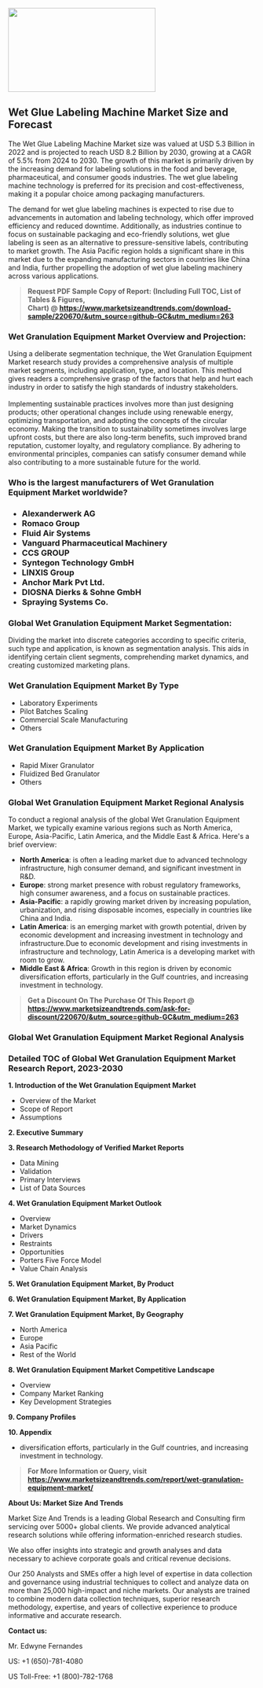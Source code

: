 <p><img class="alignnone size-medium wp-image-20088" src="https://ffe5etoiles.com/wp-content/uploads/2024/12/MST1-300x171.png" alt="" width="300" height="171" /></p><h2>Wet Glue Labeling Machine Market Size and Forecast</h2><p>The Wet Glue Labeling Machine Market size was valued at USD 5.3 Billion in 2022 and is projected to reach USD 8.2 Billion by 2030, growing at a CAGR of 5.5% from 2024 to 2030. The growth of this market is primarily driven by the increasing demand for labeling solutions in the food and beverage, pharmaceutical, and consumer goods industries. The wet glue labeling machine technology is preferred for its precision and cost-effectiveness, making it a popular choice among packaging manufacturers.</p><p>The demand for wet glue labeling machines is expected to rise due to advancements in automation and labeling technology, which offer improved efficiency and reduced downtime. Additionally, as industries continue to focus on sustainable packaging and eco-friendly solutions, wet glue labeling is seen as an alternative to pressure-sensitive labels, contributing to market growth. The Asia Pacific region holds a significant share in this market due to the expanding manufacturing sectors in countries like China and India, further propelling the adoption of wet glue labeling machinery across various applications.</p></p><blockquote id="" class=""><strong>Request PDF Sample Copy of Report: (Including Full TOC, List of Tables &amp; Figures, Chart)&nbsp;@&nbsp;<strong><a href="https://www.marketsizeandtrends.com/download-sample/220670/&utm_source=github-GC&utm_medium=263" target="_blank">https://www.marketsizeandtrends.com/download-sample/220670/&utm_source=github-GC&utm_medium=263</a></strong></strong></blockquote><h3 id="" class="">Wet Granulation Equipment Market&nbsp;Overview and Projection:</h3><p id="" class="">Using a deliberate segmentation technique, the Wet Granulation Equipment Market research study provides a comprehensive analysis of multiple market segments, including application, type, and location. This method gives readers a comprehensive grasp of the factors that help and hurt each industry in order to satisfy the high standards of industry stakeholders. <br /> <br />Implementing sustainable practices involves more than just designing products; other operational changes include using renewable energy, optimizing transportation, and adopting the concepts of the circular economy. Making the transition to sustainability sometimes involves large upfront costs, but there are also long-term benefits, such improved brand reputation, customer loyalty, and regulatory compliance. By adhering to environmental principles, companies can satisfy consumer demand while also contributing to a more sustainable future for the world.</p><h3 id="" class="">Who is the largest manufacturers of&nbsp;Wet Granulation Equipment Market worldwide?</h3><h3 class=""><p><ul><li>Alexanderwerk AG </li><li> Romaco Group </li><li> Fluid Air Systems </li><li> Vanguard Pharmaceutical Machinery </li><li> CCS GROUP </li><li> Syntegon Technology GmbH </li><li> LINXIS Group </li><li> Anchor Mark Pvt Ltd. </li><li> DIOSNA Dierks & Sohne GmbH </li><li> Spraying Systems Co.</li></ul></p></h3><h3 id="" class="">Global&nbsp;Wet Granulation Equipment Market Segmentation:</h3><p id="" class="">Dividing the market into discrete categories according to specific criteria, such type and application, is known as segmentation analysis. This aids in identifying certain client segments, comprehending market dynamics, and creating customized marketing plans.</p><h3 id="" class="">Wet Granulation Equipment Market&nbsp;By Type</h3><p><p><ul><li>Laboratory Experiments</li><li> Pilot Batches Scaling</li><li> Commercial Scale Manufacturing</li><li> Others</p></li></ul></p></p><h3 id="" class="">Wet Granulation Equipment Market&nbsp;By Application</h3><p class=""><p><ul><li>Rapid Mixer Granulator</li><li> Fluidized Bed Granulator</li><li> Others</li></ul></p></p><h3 id="" class="">Global Wet Granulation Equipment Market Regional Analysis</h3><p id="" class="">To conduct a regional analysis of the global Wet Granulation Equipment Market, we typically examine various regions such as North America, Europe, Asia-Pacific, Latin America, and the Middle East &amp; Africa. Here's a brief overview:</p><ul><li><strong>North America</strong>: is often a leading market due to advanced technology infrastructure, high consumer demand, and significant investment in R&amp;D.</li><li><strong>Europe</strong>: strong market presence with robust regulatory frameworks, high consumer awareness, and a focus on sustainable practices.</li><li><strong>Asia-Pacific</strong>: a rapidly growing market driven by increasing population, urbanization, and rising disposable incomes, especially in countries like China and India.</li><li><strong>Latin America</strong>: is an emerging market with growth potential, driven by economic development and increasing investment in technology and infrastructure.Due to economic development and rising investments in infrastructure and technology, Latin America is a developing market with room to grow.</li><li><strong>Middle East &amp; Africa</strong>: Growth in this region is driven by economic diversification efforts, particularly in the Gulf countries, and increasing investment in technology.</li></ul><blockquote id="" class=""><strong>Get a Discount On The Purchase Of This Report @ <strong><a href="https://www.marketsizeandtrends.com/ask-for-discount/220670/&utm_source=github-GC&utm_medium=263" target="_blank">https://www.marketsizeandtrends.com/ask-for-discount/220670/&utm_source=github-GC&utm_medium=263</a></strong></strong></blockquote><h3 id="" class="">Global Wet Granulation Equipment Market Regional Analysis</h3><h3 id="" class="">Detailed TOC of Global Wet Granulation Equipment Market Research Report, 2023-2030</h3><p id="" class=""><strong>1. Introduction of the Wet Granulation Equipment Market</strong></p><ul><li>Overview of the Market</li><li>Scope of Report</li><li>Assumptions</li></ul><p id="" class=""><strong>2. Executive Summary</strong></p><p id="" class=""><strong>3. Research Methodology of Verified Market Reports</strong></p><ul><li>Data Mining</li><li>Validation</li><li>Primary Interviews</li><li>List of Data Sources</li></ul><p id="" class=""><strong>4. Wet Granulation Equipment Market Outlook</strong></p><ul><li>Overview</li><li>Market Dynamics</li><li>Drivers</li><li>Restraints</li><li>Opportunities</li><li>Porters Five Force Model</li><li>Value Chain Analysis</li></ul><p id="" class=""><strong>5. Wet Granulation Equipment Market, By Product</strong></p><p id="" class=""><strong>6. Wet Granulation Equipment Market, By Application</strong></p><p id="" class=""><strong>7. Wet Granulation Equipment Market, By Geography</strong></p><ul><li>North America</li><li>Europe</li><li>Asia Pacific</li><li>Rest of the World</li></ul><p id="" class=""><strong>8. Wet Granulation Equipment Market Competitive Landscape</strong></p><ul><li>Overview</li><li>Company Market Ranking</li><li>Key Development Strategies</li></ul><p id="" class=""><strong>9. Company Profiles</strong></p><p id="" class=""><strong>10. Appendix</strong></p><ul><li>diversification efforts, particularly in the Gulf countries, and increasing investment in technology.</li></ul><blockquote id="" class=""><strong>For More Information or Query, visit <strong><strong><a href="https://www.marketsizeandtrends.com/report/wet-granulation-equipment-market/" target="_blank">https://www.marketsizeandtrends.com/report/wet-granulation-equipment-market/</a></strong></strong></strong></blockquote><p id="" class=""><strong>About Us: Market Size And Trends</strong></p><p id="" class="">Market Size And Trends is a leading Global Research and Consulting firm servicing over 5000+ global clients. We provide advanced analytical research solutions while offering information-enriched research studies.</p><p id="" class="">We also offer insights into strategic and growth analyses and data necessary to achieve corporate goals and critical revenue decisions.</p><p id="" class="">Our 250 Analysts and SMEs offer a high level of expertise in data collection and governance using industrial techniques to collect and analyze data on more than 25,000 high-impact and niche markets. Our analysts are trained to combine modern data collection techniques, superior research methodology, expertise, and years of collective experience to produce informative and accurate research.</p><p id="" class=""><strong>Contact us:</strong></p><p id="" class="">Mr. Edwyne Fernandes</p><p id="" class="">US: +1 (650)-781-4080</p><p id="" class="">US Toll-Free: +1 (800)-782-1768</p>
